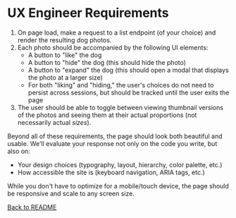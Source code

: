 # UX Engineer Requirements

1. On page load, make a request to a list endpoint (of your choice) and render the resulting dog photos.
2. Each photo should be accompanied by the following UI elements:
   - A button to "like" the dog
   - A button to "hide" the dog (this should hide the photo)
   - A button to "expand" the dog (this should open a modal that displays the photo at a larger size)
   - For both "liking" and "hiding," the user's choices do not need to persist across sessions, but should be tracked until the user exits the page
3. The user should be able to toggle between viewing thumbnail versions of the photos and seeing them at their actual proportions (not necessarily actual _sizes_).

Beyond all of these requirements, the page should look both beautiful and usable. We'll evaluate your response not only on the code you write, but also on:

- Your design choices (typography, layout, hierarchy, color palette, etc.)
- How accessible the site is (keyboard navigation, ARIA tags, etc.)

While you don't have to optimize for a mobile/touch device, the page should be responsive and scale to any screen size.

[Back to README](README.md#installation)
